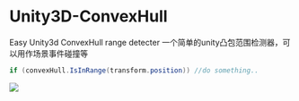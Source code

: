 # Unity3D-ConvexHull
Easy Unity3d ConvexHull range detecter
一个简单的unity凸包范围检测器，可以用作场景事件碰撞等

```C#
if (convexHull.IsInRange(transform.position)) //do something..
```

![](https://github.com/hont127/Unity3D-ConvexCull/blob/master/Preview.gif)
